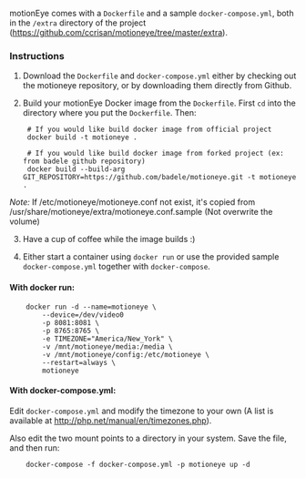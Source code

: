 motionEye comes with a `Dockerfile` and a sample `docker-compose.yml`, both in the `/extra` directory of the project (https://github.com/ccrisan/motioneye/tree/master/extra).

### Instructions
1. Download the `Dockerfile` and `docker-compose.yml` either by checking out the motioneye repository, or by downloading them directly from Github.

2. Build your motionEye Docker image from the `Dockerfile`. First `cd` into the directory where you put the `Dockerfile`. Then:

        # If you would like build docker image from official project
        docker build -t motioneye .

        # If you would like build docker image from forked project (ex: from badele github repository)
        docker build --build-arg GIT_REPOSITORY=https://github.com/badele/motioneye.git -t motioneye .
        
*Note:* If /etc/motioneye/motioneye.conf not exist, it's copied from /usr/share/motioneye/extra/motioneye.conf.sample (Not overwrite the volume)

3. Have a cup of coffee while the image builds :)

4. Either start a container using `docker run` or use the provided sample `docker-compose.yml` together with `docker-compose`.

#### With docker run:

        docker run -d --name=motioneye \
            --device=/dev/video0
            -p 8081:8081 \
            -p 8765:8765 \
            -e TIMEZONE="America/New_York" \
            -v /mnt/motioneye/media:/media \
            -v /mnt/motioneye/config:/etc/motioneye \
            --restart=always \
            motioneye

#### With docker-compose.yml:

Edit `docker-compose.yml` and modify the timezone to your own (A list is available at http://php.net/manual/en/timezones.php).

Also edit the two mount points to a directory in your system. Save the file, and then run:

        docker-compose -f docker-compose.yml -p motioneye up -d
